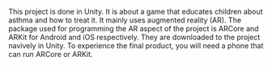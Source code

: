 This project is done in Unity. It is about a game that educates children about asthma and how to treat it. It mainly uses augmented reality (AR). The package used for programming the AR aspect of the project is ARCore and ARKit for Android and iOS respectively. They are downloaded to the project navively in Unity. To experience the final product, you will need a phone that can run ARCore or ARKit.
